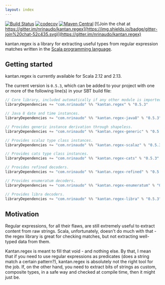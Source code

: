 ```yaml
---
layout: index
---
```


[![Build Status](https://travis-ci.org/nrinaudo/kantan.regex.svg?branch=master)](https://travis-ci.org/nrinaudo/kantan.regex)
[![codecov](https://codecov.io/gh/nrinaudo/kantan.regex/branch/master/graph/badge.svg)](https://codecov.io/gh/nrinaudo/kantan.regex)
[![Maven Central](https://maven-badges.herokuapp.com/maven-central/com.nrinaudo/kantan.regex_2.13/badge.svg)](https://maven-badges.herokuapp.com/maven-central/com.nrinaudo/kantan.regex_2.13)
[![Join the chat at https://gitter.im/nrinaudo/kantan.regex](https://img.shields.io/badge/gitter-join%20chat-52c435.svg)](https://gitter.im/nrinaudo/kantan.regex)

kantan.regex is a library for extracting useful types from regular expression matches written in the
[Scala programming language](http://www.scala-lang.org).

## Getting started

kantan.regex is currently available for Scala 2.12 and 2.13.

The current version is `0.5.3`, which can be added to your project with one or more of the following line(s)
in your SBT build file:

```scala
// Core library, included automatically if any other module is imported.
libraryDependencies += "com.nrinaudo" %% "kantan.regex" % "0.5.3"

// Java 8 date and time instances.
libraryDependencies += "com.nrinaudo" %% "kantan.regex-java8" % "0.5.3"

// Provides generic instance derivation through shapeless.
libraryDependencies += "com.nrinaudo" %% "kantan.regex-generic" % "0.5.3"

// Provides scalaz type class instances.
libraryDependencies += "com.nrinaudo" %% "kantan.regex-scalaz" % "0.5.3"

// Provides cats type class instances.
libraryDependencies += "com.nrinaudo" %% "kantan.regex-cats" % "0.5.3"

// Provides refined decoders.
libraryDependencies += "com.nrinaudo" %% "kantan.regex-refined" % "0.5.3"

// Provides enumeratum decoders.
libraryDependencies += "com.nrinaudo" %% "kantan.regex-enumeratum" % "0.5.3"

// Provides libra decoders.
libraryDependencies += "com.nrinaudo" %% "kantan.regex-libra" % "0.5.3"
```

## Motivation

Regular expressions, for all their flaws, are still extremely useful to extract content from raw strings. Scala,
unfortunately, doesn't do much with that - the regex library is great for checking matches, but not extracting
well-typed data from them.

Kantan.regex is meant to fill that void - and nothing else. By that, I mean that if you need to use regular expressions
as predicates (does a string match a certain pattern?), kantan.regex is absolutely not the right tool for the job. If,
on the other hand, you need to extract bits of strings as custom, composite types, in a safe way and checked at compile
time, then it might just be.
